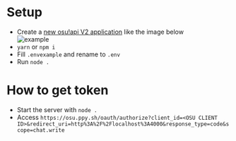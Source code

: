 # Setup

- Create a [new osu!api V2 application](https://osu.ppy.sh/home/account/edit) like the image below  
![example](https://media.discordapp.net/attachments/865037717590245436/1076186141407072266/image.png)
- `yarn` or `npm i`
- Fill `.envexample` and rename to `.env`
- Run `node .`

# How to get token

- Start the server with `node .`
- Access `https://osu.ppy.sh/oauth/authorize?client_id=<OSU CLIENT ID>&redirect_uri=http%3A%2F%2Flocalhost%3A4000&response_type=code&scope=chat.write`
